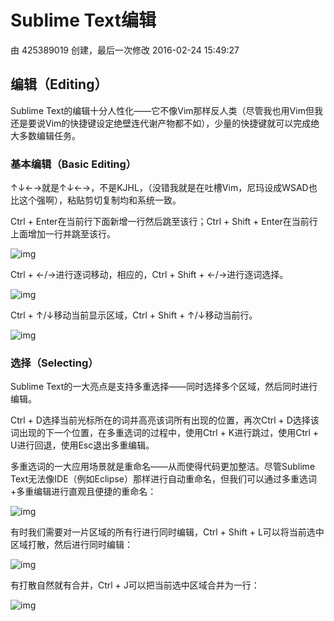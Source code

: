 # Sublime Text编辑

由 425389019 创建，最后一次修改 2016-02-24 15:49:27

## 编辑（Editing）

Sublime Text的编辑十分人性化——它不像Vim那样反人类（尽管我也用Vim但我还是要说Vim的快捷键设定绝壁连代谢产物都不如），少量的快捷键就可以完成绝大多数编辑任务。

### 基本编辑（Basic Editing）

↑↓←→就是↑↓←→，不是KJHL，（没错我就是在吐槽Vim，尼玛设成WSAD也比这个强啊），粘贴剪切复制均和系统一致。

Ctrl + Enter在当前行下面新增一行然后跳至该行；Ctrl + Shift + Enter在当前行上面增加一行并跳至该行。

![img](https://img.w3cschool.cn/attachments/image/cimg/2015-09-05_55ea6fe6e46c6.gif)

Ctrl + ←/→进行逐词移动，相应的，Ctrl + Shift + ←/→进行逐词选择。

![img](https://img.w3cschool.cn/attachments/image/cimg/2015-09-05_55ea6fe73cbed.gif)

Ctrl + ↑/↓移动当前显示区域，Ctrl + Shift + ↑/↓移动当前行。

![img](https://img.w3cschool.cn/attachments/image/cimg/2015-09-05_55ea6fe7e74dc.gif)

### 选择（Selecting）

Sublime Text的一大亮点是支持多重选择——同时选择多个区域，然后同时进行编辑。

Ctrl + D选择当前光标所在的词并高亮该词所有出现的位置，再次Ctrl + D选择该词出现的下一个位置，在多重选词的过程中，使用Ctrl + K进行跳过，使用Ctrl + U进行回退，使用Esc退出多重编辑。

多重选词的一大应用场景就是重命名——从而使得代码更加整洁。尽管Sublime Text无法像IDE（例如Eclipse）那样进行自动重命名，但我们可以通过多重选词+多重编辑进行直观且便捷的重命名：

![img](https://img.w3cschool.cn/attachments/image/cimg/2015-09-05_55ea6fe878084.gif)

有时我们需要对一片区域的所有行进行同时编辑，Ctrl + Shift + L可以将当前选中区域打散，然后进行同时编辑：

![img](https://img.w3cschool.cn/attachments/image/cimg/2015-09-05_55ea6fe901984.gif)

有打散自然就有合并，Ctrl + J可以把当前选中区域合并为一行：

![img](https://img.w3cschool.cn/attachments/image/cimg/2015-09-05_55ea6fe9640b1.gif)